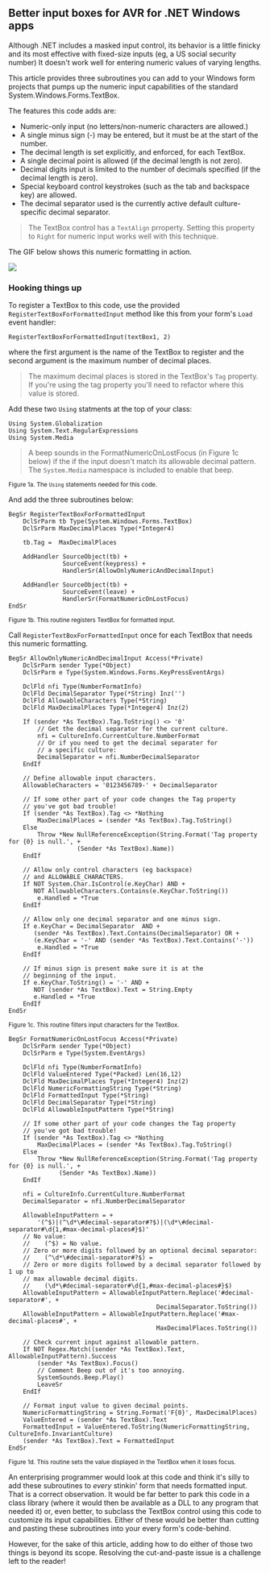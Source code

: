 ## Better input boxes for AVR for .NET Windows apps

Although .NET includes a masked input control, its behavior is a little finicky and its most effective with fixed-size inputs (eg, a US social security number) It doesn't work well for entering numeric values of varying lengths.

This article provides three subroutines you can add to your Windows form projects that pumps up the numeric input capabilities of the standard System.Windows.Forms.TextBox. 

The features this code adds are: 

* Numeric-only input (no letters/non-numeric characters are allowed.) 
* A single minus sign (-) may be entered, but it must be at the start of the number.
* The decimal length is set explicitly, and enforced, for each TextBox.
* A single decimal point is allowed (if the decimal length is not zero). 
* Decimal digits input is limited to the number of decimals specified (if the decimal length is zero). 
* Special keyboard control keystrokes (such as the tab and backspace key) are allowed. 
* The decimal separator used is the currently active default culture-specific decimal separator.

> The TextBox control has a `TextAlign` prroperty. Setting this property to `Right` for numeric input works well with this technique.

The GIF below shows this numeric formatting in action.

![](https://asna.com/filebin/marketing/article-figures/formatted-numeric-input.gif)

### Hooking things up 

To register a TextBox to this code, use the provided `RegisterTextBoxForFormattedInput` method like this from your form's `Load` event handler: 

    RegisterTextBoxForFormattedInput(textBox1, 2) 

where the first argument is the name of the TextBox to register and the second argument is the maximum number of decimal places. 

> The maximum decimal places is stored in the TextBox's `Tag` property. If you're using the tag property you'll need to refactor where this value is stored. 

Add these two `Using` statments at the top of your class:

    Using System.Globalization
    Using System.Text.RegularExpressions
    Using System.Media

> A beep sounds in the FormatNumericOnLostFocus (in Figure 1c below) if the if the input doesn't match its allowable decimal pattern. The `System.Media` namespace is included to enable that beep. 

<small>Figure 1a. The `Using` statements needed for this code.</small>

And add the three subroutines below:

    BegSr RegisterTextBoxForFormattedInput
        DclSrParm tb Type(System.Windows.Forms.TextBox) 
        DclSrParm MaxDecimalPlaces Type(*Integer4) 

        tb.Tag =  MaxDecimalPlaces 

        AddHandler SourceObject(tb) + 
                   SourceEvent(keypress) +
                   HandlerSr(AllowOnlyNumericAndDecimalInput)

        AddHandler SourceObject(tb) + 
                   SourceEvent(leave) +
                   HandlerSr(FormatNumericOnLostFocus)
    EndSr
    
<small>Figure 1b. This routine registers TextBox for formatted input.</small>

Call `RegisterTextBoxForFormattedInput` once for each TextBox that needs this numeric formatting.

    BegSr AllowOnlyNumericAndDecimalInput Access(*Private) 
        DclSrParm sender Type(*Object)
        DclSrParm e Type(System.Windows.Forms.KeyPressEventArgs)

        DclFld nfi Type(NumberFormatInfo)
        DclFld DecimalSeparator Type(*String) Inz('')
        DclFld AllowableCharacters Type(*String) 
        DclFld MaxDecimalPlaces Type(*Integer4) Inz(2) 

        If (sender *As TextBox).Tag.ToString() <> '0'
            // Get the decimal separator for the current culture.        
            nfi = CultureInfo.CurrentCulture.NumberFormat 
            // Or if you need to get the decimal separater for 
            // a specific culture:
            DecimalSeparator = nfi.NumberDecimalSeparator
        EndIf
            
        // Define allowable input characters. 
        AllowableCharacters = '0123456789-' + DecimalSeparator 

        // If some other part of your code changes the Tag property
        // you've got bad trouble! 
        If (sender *As TextBox).Tag <> *Nothing 
            MaxDecimalPlaces = (sender *As TextBox).Tag.ToString()                                   
        Else 
            Throw *New NullReferenceException(String.Format('Tag property for {0} is null.', +
                       (Sender *As TextBox).Name))
        EndIf 
        
        // Allow only control characters (eg backspace) 
        // and ALLOWABLE_CHARACTERS.
        If NOT System.Char.IsControl(e.KeyChar) AND + 
           NOT AllowableCharacters.Contains(e.KeyChar.ToString()) 
            e.Handled = *True 
        EndIf 
        
        // Allow only one decimal separator and one minus sign.
        If e.KeyChar = DecimalSeparator  AND +
           (sender *As TextBox).Text.Contains(DecimalSeparator) OR +
           (e.KeyChar = '-' AND (sender *As TextBox).Text.Contains('-'))
            e.Handled = *True
        EndIf

        // If minus sign is present make sure it is at the 
        // beginning of the input.
        If e.KeyChar.ToString() = '-' AND +  
           NOT (sender *As TextBox).Text = String.Empty
           e.Handled = *True
        EndIf             
    EndSr

<small>Figure 1c. This routine filters input characters for the TextBox.</small>    

    BegSr FormatNumericOnLostFocus Access(*Private) 
        DclSrParm sender Type(*Object)
        DclSrParm e Type(System.EventArgs)
    
        DclFld nfi Type(NumberFormatInfo)
        DclFld ValueEntered Type(*Packed) Len(16,12)
        DclFld MaxDecimalPlaces Type(*Integer4) Inz(2) 
        DclFld NumericFormattingString Type(*String)
        DclFld FormattedInput Type(*String) 
        DclFld DecimalSeparator Type(*String) 
        DclFld AllowableInputPattern Type(*String) 

        // If some other part of your code changes the Tag property
        // you've got bad trouble! 
        If (sender *As TextBox).Tag <> *Nothing 
            MaxDecimalPlaces = (sender *As TextBox).Tag.ToString()
        Else             
            Throw *New NullReferenceException(String.Format('Tag property for {0} is null.', +
                  (Sender *As TextBox).Name))
        EndIf 

        nfi = CultureInfo.CurrentCulture.NumberFormat 
        DecimalSeparator = nfi.NumberDecimalSeparator
        
        AllowableInputPattern = +
            '(^$)|(^\d*\#decimal-separator#?$)|(\d*\#decimal-separator#\d{1,#max-decimal-places#}$)'
        // No value:
        //    (^$) = No value.
        // Zero or more digits followed by an optional decimal separator:
        //    (^\d*\#decimal-separator#?$) = 
        // Zero or more digits followed by a decimal separator followed by 1 up to 
        // max allowable decimal digits. 
        //    (\d*\#decimal-separator#\d{1,#max-decimal-places#}$)
        AllowableInputPattern = AllowableInputPattern.Replace('#decimal-separator#', +
                                             DecimalSeparator.ToString()) 
        AllowableInputPattern = AllowableInputPattern.Replace('#max-decimal-places#', +
                                             MaxDecimalPlaces.ToString())                            

        // Check current input against allowable pattern. 
        If NOT Regex.Match((sender *As TextBox).Text, AllowableInputPattern).Success               
            (sender *As TextBox).Focus()
            // Comment Beep out of it's too annoying. 
            SystemSounds.Beep.Play()  
            LeaveSr 
        EndIf

        // Format input value to given decimal points.
        NumericFormattingString = String.Format('F{0}', MaxDecimalPlaces) 
        ValueEntered = (sender *As TextBox).Text 
        FormattedInput = ValueEntered.ToString(NumericFormattingString, CultureInfo.InvariantCulture)
        (sender *As TextBox).Text = FormattedInput           
    EndSr 

<small>Figure 1d. This routine sets the value displayed in the TextBox when it loses focus.</small>

An enterprising programmer would look at this code and think it's silly to add these subroutines to *every* stinkin' form that needs formatted input. That is a correct observation. It would be far better to park this code in a class library (where it would then be available as a DLL to any program that needed it) or, even better, to subclass the TextBox control using this code to customize its input capabilities. Either of these would be better than cutting and pasting these subroutines into your every form's code-behind.

However, for the sake of this article, adding how to do either of those two things is beyond its scope. Resolving the cut-and-paste issue is a challenge left to the reader! 

